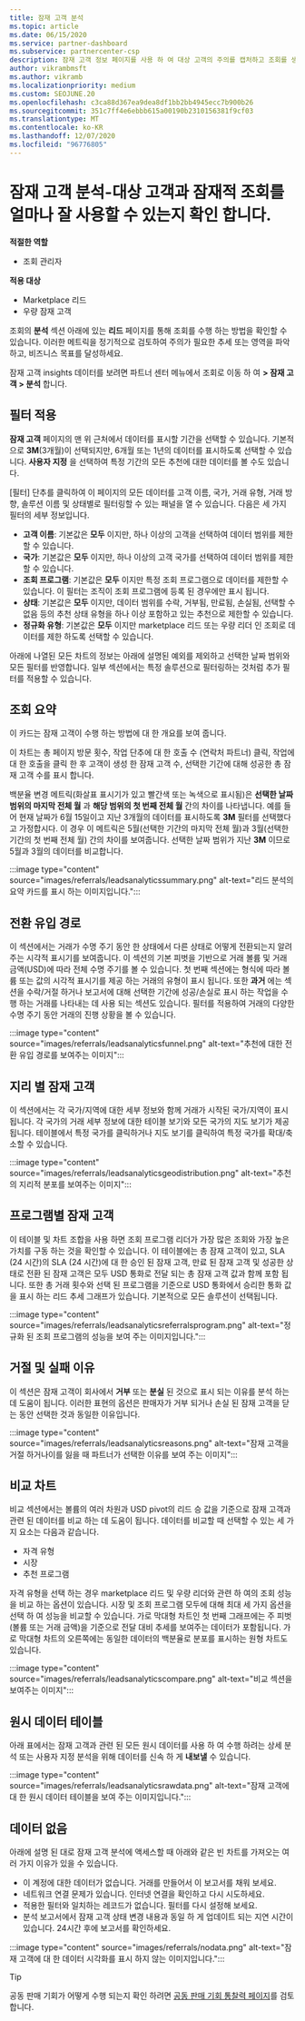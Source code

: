 ```yaml
---
title: 잠재 고객 분석
ms.topic: article
ms.date: 06/15/2020
ms.service: partner-dashboard
ms.subservice: partnercenter-csp
description: 잠재 고객 정보 페이지를 사용 하 여 대상 고객의 주의를 캡처하고 조회를 생성 하는 방법을 확인 하는 방법을 알아봅니다.
author: vikrambmsft
ms.author: vikramb
ms.localizationpriority: medium
ms.custom: SEOJUNE.20
ms.openlocfilehash: c3ca88d367ea9dea8df1bb2bb4945ecc7b900b26
ms.sourcegitcommit: 351c7ff4e6ebbb615a00190b2310156381f9cf03
ms.translationtype: MT
ms.contentlocale: ko-KR
ms.lasthandoff: 12/07/2020
ms.locfileid: "96776805"
---
```

# <a name="analyze-your-leads---see-how-well-you-attract-target-customers-and-potential-referrals"></a>잠재 고객 분석-대상 고객과 잠재적 조회를 얼마나 잘 사용할 수 있는지 확인 합니다.
<!-- 
https://go.microsoft.com/fwlink/?linkid=849120
-->

**적절한 역할**

- 조회 관리자

**적용 대상**

- Marketplace 리드
- 우량 잠재 고객

조회의 **분석** 섹션 아래에 있는 **리드** 페이지를 통해 조회를 수행 하는 방법을 확인할 수 있습니다. 이러한 메트릭을 정기적으로 검토하여 주의가 필요한 추세 또는 영역을 파악하고, 비즈니스 목표를 달성하세요.

잠재 고객 insights 데이터를 보려면 파트너 센터 메뉴에서 조회로 이동 하 여 **> 잠재 고객 > 분석** 합니다.

## <a name="apply-filters"></a>필터 적용

**잠재 고객** 페이지의 맨 위 근처에서 데이터를 표시할 기간을 선택할 수 있습니다. 기본적으로 **3M**(3개월)이 선택되지만, 6개월 또는 1년의 데이터를 표시하도록 선택할 수 있습니다. **사용자 지정** 을 선택하여 특정 기간의 모든 추천에 대한 데이터를 볼 수도 있습니다.

[필터] 단추를 클릭하여 이 페이지의 모든 데이터를 고객 이름, 국가, 거래 유형, 거래 방향, 솔루션 이름 및 상태별로 필터링할 수 있는 패널을 열 수 있습니다. 다음은 세 가지 필터의 세부 정보입니다.

- **고객 이름**: 기본값은 **모두** 이지만, 하나 이상의 고객을 선택하여 데이터 범위를 제한할 수 있습니다.
- **국가**: 기본값은 **모두** 이지만, 하나 이상의 고객 국가를 선택하여 데이터 범위를 제한할 수 있습니다.
- **조회 프로그램**: 기본값은 **모두** 이지만 특정 조회 프로그램으로 데이터를 제한할 수 있습니다. 이 필터는 조직이 조회 프로그램에 등록 된 경우에만 표시 됩니다.
- **상태**: 기본값은 **모두** 이지만, 데이터 범위를 수락, 거부됨, 만료됨, 손실됨, 선택할 수 없음 등의 추천 상태 유형을 하나 이상 포함하고 있는 추천으로 제한할 수 있습니다.
- **정규화 유형**: 기본값은 **모두** 이지만 marketplace 리드 또는 우량 리더 인 조회로 데이터를 제한 하도록 선택할 수 있습니다.

아래에 나열된 모든 차트의 정보는 아래에 설명된 예외를 제외하고 선택한 날짜 범위와 모든 필터를 반영합니다. 일부 섹션에서는 특정 솔루션으로 필터링하는 것처럼 추가 필터를 적용할 수 있습니다.

## <a name="referrals-summary"></a>조회 요약

이 카드는 잠재 고객이 수행 하는 방법에 대 한 개요를 보여 줍니다.

이 차트는 총 페이지 방문 횟수, 작업 단추에 대 한 호출 수 (연락처 파트너) 클릭, 작업에 대 한 호출을 클릭 한 후 고객이 생성 한 잠재 고객 수, 선택한 기간에 대해 성공한 총 잠재 고객 수를 표시 합니다.

백분율 변경 메트릭(화살표 표시기가 있고 빨간색 또는 녹색으로 표시됨)은 **선택한 날짜 범위의 마지막 전체 월** 과 **해당 범위의 첫 번째 전체 월** 간의 차이를 나타냅니다. 예를 들어 현재 날짜가 6월 15일이고 지난 3개월의 데이터를 표시하도록 **3M** 필터를 선택했다고 가정합시다. 이 경우 이 메트릭은 5월(선택한 기간의 마지막 전체 월)과 3월(선택한 기간의 첫 번째 전체 월) 간의 차이를 보여줍니다. 선택한 날짜 범위가 지난 **3M** 이므로 5월과 3월의 데이터를 비교합니다.

:::image type="content" source="images/referrals/leadsanalyticssummary.png" alt-text="리드 분석의 요약 카드를 표시 하는 이미지입니다.":::

## <a name="conversion-funnel"></a>전환 유입 경로

이 섹션에서는 거래가 수명 주기 동안 한 상태에서 다른 상태로 어떻게 전환되는지 알려주는 시각적 표시기를 보여줍니다. 이 섹션의 기본 피벗을 기반으로 거래 볼륨 및 거래 금액(USD)에 따라 전체 수명 주기를 볼 수 있습니다. 첫 번째 섹션에는 형식에 따라 볼륨 또는 값의 시각적 표시기를 제공 하는 거래의 유형이 표시 됩니다. 또한 **과거** 에는 섹션을 수락/거절 하거나 보고서에 대해 선택한 기간에 성공/손실로 표시 하는 작업을 수행 하는 거래를 나타내는 데 사용 되는 섹션도 있습니다. 필터를 적용하여 거래의 다양한 수명 주기 동안 거래의 진행 상황을 볼 수 있습니다.

:::image type="content" source="images/referrals/leadsanalyticsfunnel.png" alt-text="추천에 대한 전환 유입 경로를 보여주는 이미지":::

## <a name="leads-by-geography"></a>지리 별 잠재 고객

이 섹션에서는 각 국가/지역에 대한 세부 정보와 함께 거래가 시작된 국가/지역이 표시됩니다. 각 국가의 거래 세부 정보에 대한 테이블 보기와 모든 국가의 지도 보기가 제공됩니다. 테이블에서 특정 국가를 클릭하거나 지도 보기를 클릭하여 특정 국가를 확대/축소할 수 있습니다.

:::image type="content" source="images/referrals/leadsanalyticsgeodistribution.png" alt-text="추천의 지리적 분포를 보여주는 이미지":::

## <a name="leads-by-program"></a>프로그램별 잠재 고객

이 테이블 및 차트 조합을 사용 하면 조회 프로그램 리더가 가장 많은 조회와 가장 높은 가치를 구동 하는 것을 확인할 수 있습니다.
이 테이블에는 총 잠재 고객이 있고, SLA (24 시간)의 SLA (24 시간)에 대 한 승인 된 잠재 고객, 만료 된 잠재 고객 및 성공한 상태로 전환 된 잠재 고객은 모두 USD 통화로 전달 되는 총 잠재 고객 값과 함께 포함 됩니다. 또한 총 거래 횟수와 선택 된 프로그램을 기준으로 USD 통화에서 승리한 통화 값을 표시 하는 리드 추세 그래프가 있습니다. 기본적으로 모든 솔루션이 선택됩니다.

:::image type="content" source="images/referrals/leadsanalyticsreferralsprogram.png" alt-text="정규화 된 조회 프로그램의 성능을 보여 주는 이미지입니다.":::

## <a name="declined--lost-reasons"></a>거절 및 실패 이유

이 섹션은 잠재 고객이 회사에서 **거부** 또는 **분실** 된 것으로 표시 되는 이유를 분석 하는 데 도움이 됩니다. 이러한 표현의 옵션은 판매자가 거부 되거나 손실 된 잠재 고객을 닫는 동안 선택한 것과 동일한 이유입니다.

:::image type="content" source="images/referrals/leadsanalyticsreasons.png" alt-text="잠재 고객을 거절 하거나이를 잃을 때 파트너가 선택한 이유를 보여 주는 이미지":::

## <a name="comparison-charts"></a>비교 차트

비교 섹션에서는 볼륨의 여러 차원과 USD pivot의 리드 승 값을 기준으로 잠재 고객과 관련 된 데이터를 비교 하는 데 도움이 됩니다.
데이터를 비교할 때 선택할 수 있는 세 가지 요소는 다음과 같습니다.

- 자격 유형
- 시장
- 추천 프로그램

자격 유형을 선택 하는 경우 marketplace 리드 및 우량 리더와 관련 하 여의 조회 성능을 비교 하는 옵션이 있습니다. 시장 및 조회 프로그램 모두에 대해 최대 세 가지 옵션을 선택 하 여 성능을 비교할 수 있습니다. 가로 막대형 차트인 첫 번째 그래프에는 주 피벗(볼륨 또는 거래 금액)을 기준으로 전달 대비 추세를 보여주는 데이터가 포함됩니다. 가로 막대형 차트의 오른쪽에는 동일한 데이터의 백분율로 분포를 표시하는 원형 차트도 있습니다.

:::image type="content" source="images/referrals/leadsanalyticscompare.png" alt-text="비교 섹션을 보여주는 이미지":::

## <a name="raw-data-table"></a>원시 데이터 테이블

아래 표에서는 잠재 고객과 관련 된 모든 원시 데이터를 사용 하 여 수행 하려는 상세 분석 또는 사용자 지정 분석을 위해 데이터를 신속 하 게 **내보낼** 수 있습니다.

:::image type="content" source="images/referrals/leadsanalyticsrawdata.png" alt-text="잠재 고객에 대 한 원시 데이터 테이블을 보여 주는 이미지입니다.":::

## <a name="no-data"></a>데이터 없음

아래에 설명 된 대로 잠재 고객 분석에 액세스할 때 아래와 같은 빈 차트를 가져오는 여러 가지 이유가 있을 수 있습니다.

- 이 계정에 대한 데이터가 없습니다. 거래를 만들어서 이 보고서를 채워 보세요.
- 네트워크 연결 문제가 있습니다. 인터넷 연결을 확인하고 다시 시도하세요.
- 적용한 필터와 일치하는 레코드가 없습니다. 필터를 다시 설정해 보세요.
- 분석 보고서에서 잠재 고객 상태 변경 내용과 동일 하 게 업데이트 되는 지연 시간이 있습니다. 24시간 후에 보고서를 확인하세요.

:::image type="content" source="images/referrals/nodata.png" alt-text="잠재 고객에 대 한 데이터 시각화를 표시 하지 않는 이미지입니다.":::

> [!TIP]
> 공동 판매 기회가 어떻게 수행 되는지 확인 하려면 [공동 판매 기회 통찰력 페이지](referral-insights.md)를 검토 합니다.
